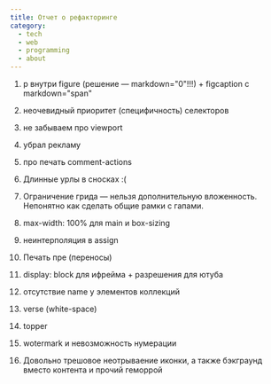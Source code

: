 ```yaml
---
title: Отчет о рефакторинге
category:
  - tech
  - web
  - programming
  - about
---
```

1. p внутри figure (решение — markdown="0"!!!) + figcaption с markdown="span"

2. неочевидный приоритет (специфичность) селекторов

3. не забываем про viewport

4. убрал рекламу

5. про печать comment-actions

6. Длинные урлы в сносках :(

7. Ограничение грида — нельзя дополнительную вложенность. Непонятно как сделать общие рамки с гапами.

8. max-width: 100% для main и box-sizing

9. неинтерполяция в assign

1. Печать пре (переносы)

1. display: block для ифрейма + разрешения для ютуба

1. отсутствие name у элементов коллекций

1. verse (white-space)

2. topper

3. wotermark и невозможность нумерации

1. Довольно трешовое неотрываение иконки, а также бэкграунд вместо контента и прочий геморрой
